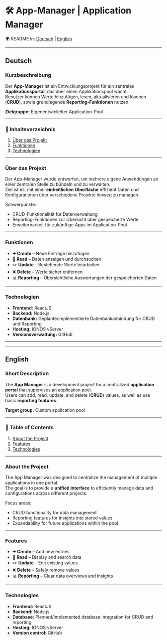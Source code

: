 # 🛠️ App-Manager | Application Manager

🌍 README in: [Deutsch](#deutsch) | [English](#english)

---

## Deutsch

### Kurzbeschreibung
Der **App-Manager** ist ein Entwicklungsprojekt für ein zentrales **Applikationsportal**, das über einen Applikationspool wacht.  
Benutzer können Werte hinzufügen, lesen, aktualisieren und löschen (**CRUD**), sowie grundlegende **Reporting-Funktionen** nutzen.  

**Zielgruppe:** Eigenentwickelter Application-Pool  

---

### 📑 Inhaltsverzeichnis
1. [Über das Projekt](#über-das-projekt)  
2. [Funktionen](#funktionen)  
3. [Technologien](#technologien)  

---

### Über das Projekt
Der App-Manager wurde entworfen, um mehrere eigene Anwendungen an einer zentralen Stelle zu bündeln und zu verwalten.  
Ziel ist es, mit einer **einheitlichen Oberfläche** effizient Daten und Konfigurationen über verschiedene Projekte hinweg zu managen.  

Schwerpunkte:
- CRUD-Funktionalität für Datenverwaltung  
- Reporting-Funktionen zur Übersicht über gespeicherte Werte  
- Erweiterbarkeit für zukünftige Apps im Application-Pool  

---

### Funktionen
- ➕ **Create** – Neue Einträge hinzufügen  
- 📖 **Read** – Daten anzeigen und durchsuchen  
- ✏️ **Update** – Bestehende Werte bearbeiten  
- ❌ **Delete** – Werte sicher entfernen  
- 📊 **Reporting** – Übersichtliche Auswertungen der gespeicherten Daten  

---

### Technologien
- **Frontend:** ReactJS  
- **Backend:** Node.js  
- **Datenbank:** Geplante/implementierte Datenbankanbindung für CRUD und Reporting  
- **Hosting:** IONOS vServer 
- **Versionsverwaltung:** GitHub

---

---

## English

### Short Description
The **App Manager** is a development project for a centralized **application portal** that supervises an application pool.  
Users can add, read, update, and delete (**CRUD**) values, as well as use basic **reporting features**.  

**Target group:** Custom application pool  

---

### 📑 Table of Contents
1. [About the Project](#about-the-project)  
2. [Features](#features)  
3. [Technologies](#technologies)  

---

### About the Project
The App Manager was designed to centralize the management of multiple applications in one portal.  
The goal is to provide a **unified interface** to efficiently manage data and configurations across different projects.  

Focus areas:
- CRUD functionality for data management  
- Reporting features for insights into stored values  
- Expandability for future applications within the pool  

---

### Features
- ➕ **Create** – Add new entries  
- 📖 **Read** – Display and search data  
- ✏️ **Update** – Edit existing values  
- ❌ **Delete** – Safely remove values  
- 📊 **Reporting** – Clear data overviews and insights  

---

### Technologies
- **Frontend:** ReactJS  
- **Backend:** Node.js  
- **Database:** Planned/implemented database integration for CRUD and reporting  
- **Hosting:** IONOS vServer 
- **Version control:** GitHub  
